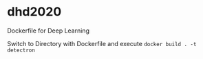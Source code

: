 # dhd2020
Dockerfile for Deep Learning

Switch to Directory with Dockerfile and execute
`docker build . -t detectron`
